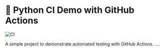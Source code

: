 # 🐍 Python CI Demo with GitHub Actions

![CI](https://github.com/kovvadaskumar/python-ci-demo/actions/workflows/python-ci.yml/badge.svg)

A simple project to demonstrate automated testing with GitHub Actions.
....
